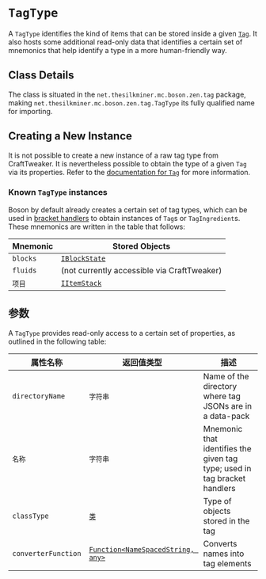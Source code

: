 # `TagType`

A `TagType` identifies the kind of items that can be stored inside a given [`Tag`](/Mods/Boson/Tags/Tag/). It also hosts some additional read-only data that identifies a certain set of mnemonics that help identify a type in a more human-friendly way.

## Class Details
The class is situated in the `net.thesilkminer.mc.boson.zen.tag` package, making `net.thesilkminer.mc.boson.zen.tag.TagType` its fully qualified name for importing.

## Creating a New Instance
It is not possible to create a new instance of a raw tag type from CraftTweaker. It is nevertheless possible to obtain the type of a given `Tag` via its properties. Refer to the [documentation for `Tag`](/Mods/Boson/Tags/Tag/) for more information.

### Known `TagType` instances
Boson by default already creates a certain set of tag types, which can be used in [bracket handlers](/Mods/Boson/Tags/BracketHandler/) to obtain instances of `Tag`s or `TagIngredient`s. These mnemonics are written in the table that follows:

| Mnemonic | Stored Objects                                |
| -------- | --------------------------------------------- |
| `blocks` | [`IBlockState`](/Vanilla/Blocks/IBlockState/) |
| `fluids` | (not currently accessible via CraftTweaker)   |
| `项目`     | [`IItemStack`](/Vanilla/Items/IItemStack/)    |

## 参数
A `TagType` provides read-only access to a certain set of properties, as outlined in the following table:

| 属性名称                | 返回值类型                                                                  | 描述                                                                        |
| ------------------- | ---------------------------------------------------------------------- | ------------------------------------------------------------------------- |
| `directoryName`     | `字符串`                                                                  | Name of the directory where tag JSONs are in a data-pack                  |
| `名称`                | `字符串`                                                                  | Mnemonic that identifies the given tag type; used in tag bracket handlers |
| `classType`         | [`类`](/Mods/Boson/Reflection/Class/)                                   | Type of objects stored in the tag                                         |
| `converterFunction` | [`Function<NameSpacedString, any>`](/Mods/Boson/Functions/List/) | Converts names into tag elements                                          |
